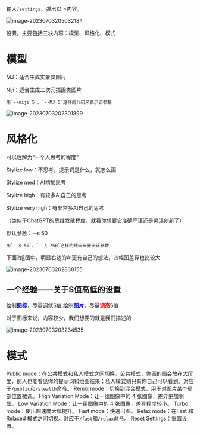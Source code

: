 输入`/settings`，弹出以下内容。

![image-20230703205032184](https://picture-cloud-master.oss-cn-hangzhou.aliyuncs.com/img202307032103253.png)

设置，主要包括三块内容：模型、风格化、模式

# 模型

MJ：适合生成实景类图片

Niji：适合生成二次元插画类图片

```
用`--niji 5`、`--MJ 5`这样的代码来表示该参数
```

![image-20230703202301899](https://picture-cloud-master.oss-cn-hangzhou.aliyuncs.com/img202307032103388.png)

# 风格化

可以理解为“一个人思考的程度”

Stylize low：不思考，提示词是什么，就怎么画

Stylize med：AI稍加思考

Stylize high：有较多AI自己的思考

Stylize very high：有非常多AI自己的思考

（类似于ChatGPT的思维发散程度，就看你想要它准确严谨还是灵活创新了）

默认参数：--s 50

```
用`--s 50`、`--s 750`这样的代码来表示该参数
```

下面2组图中，明显右边的AI更有自己的想法，四幅图差异也比较大

![image-20230703202838155](https://picture-cloud-master.oss-cn-hangzhou.aliyuncs.com/img202307032103409.png)

## 一个经验——关于S值高低的设置

绘制<strong style="color:blue;">图标</strong>，尽量调低S值
绘制<strong style="color:blue;">图片</strong>，尽量<strong style="color:red;">调高</strong>S值

对于图标来说，内容较少，我们想要的就是我们描述的

![image-20230703203234535](https://picture-cloud-master.oss-cn-hangzhou.aliyuncs.com/img202307032103456.png)

# 模式

Public mode：在公共模式和私人模式之间切换。公共模式，你画的图会放在大厅里，别人也能看见你的提示词和绘图结果；私人模式则只有你自己可以看到。对应于`/public`和`/stealth`命令。
Remix mode：切换到混合模式，用于对图片某个局部位置微调。
High Variation Mode：让一组图像中的 4 张图像，差异更加明显。
Low Variation Mode：让一组图像中的 4 张图像，差异程度较小。
Turbo mode：使出图速度大幅提升。
Fast mode：快速出图。
Relax mode：在Fast 和 Relaxed 模式之间切换。对应于`/fast`和`/relax`命令。
Reset Settings：重置设置。

